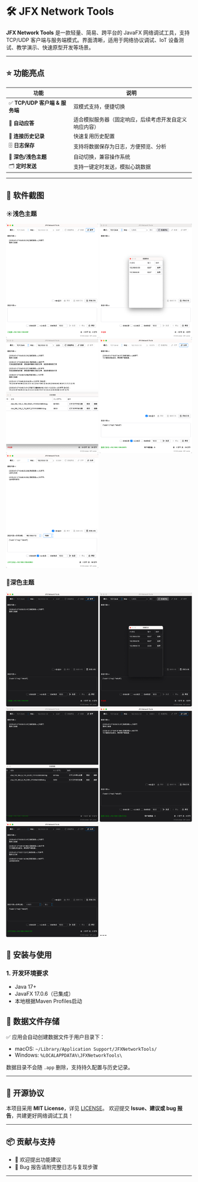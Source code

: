 # 🛠️ JFX Network Tools

&#x20;&#x20;

**JFX Network Tools** 是一款轻量、简易、跨平台的 JavaFX 网络调试工具，支持 TCP/UDP 客户端与服务端模式。界面清晰，适用于网络协议调试、IoT 设备测试、教学演示、快速原型开发等场景。

---

## ⭐ 功能亮点

| 功能                      | 说明                          |
|-------------------------|-----------------------------|
| ✅ **TCP/UDP 客户端 & 服务端** | 双模式支持，便捷切换                  |
| 🔄 **自动应答**             | 适合模拟服务器（固定响应，后续考虑开发自定义响应内容） |
| 📜 **连接历史记录**           | 快速复用历史配置                    |
| 🗄 **日志保存**             | 支持将数据保存为日志，方便预览、分析          |
| 🌙 **深色/浅色主题**          | 自动切换，兼容操作系统                 |
| 🗂 **定时发送**             | 支持一键定时发送，模拟心跳数据             |

---

## 📸 软件截图
### ☀️浅色主题
<img src="docs/img/light01.png" width="250" alt="">
<img src="docs/img/light02.png" width="250" alt="">
<img src="docs/img/light03.png" width="250" alt="">
<img src="docs/img/light04.png" width="250" alt="">
<img src="docs/img/light05.png" width="250" alt="">

### 🌛深色主题
<img src="docs/img/night01.png" width="250" alt="">
<img src="docs/img/night02.png" width="250" alt="">
<img src="docs/img/night03.png" width="250" alt="">
<img src="docs/img/night04.png" width="250" alt="">
<img src="docs/img/night05.png" width="250" alt="">
---

## 🚀 安装与使用

### 1. 开发环境要求

- Java 17+
- JavaFX 17.0.6（已集成）
- 本地根据Maven Profiles启动

## 📁 数据文件存储

✅ 应用会自动创建数据文件于用户目录下：

- macOS: `~/Library/Application Support/JFXNetworkTools/`
- Windows: `%LOCALAPPDATA%\JFXNetworkTools\`

数据目录不会随 `.app` 删除，支持持久配置与历史记录。

---

## 🤝 开源协议

本项目采用 **MIT License**，详见 [LICENSE](./LICENSE)。 欢迎提交 **Issue、建议或 bug 报告**，共建更好网络调试工具！

---

## 📦 贡献与支持

- 🌱 欢迎提出功能建议
- 🐛 Bug 报告请附完整日志与复现步骤

---

